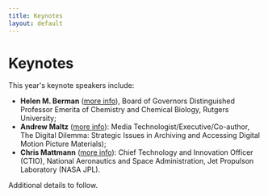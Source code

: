 ```yaml
---
title: Keynotes
layout: default
---
```


# Keynotes

This year's keynote speakers include:

* **Helen M. Berman** ([more info](https://chem.rutgers.edu/people/faculty-bio/120-berman-helen)), Board of Governors Distinguished Professor Emerita of Chemistry and Chemical Biology, Rutgers University; 
* **Andrew Maltz** ([more info](https://www.oscars.org/science-technology/sci-tech-projects/digital-dilemma-2)): Media Technologist/Executive/Co-author, The Digital Dilemma: Strategic Issues in Archiving and Accessing Digital Motion Picture Materials); 
* **Chris Mattmann** ([more info](https://scienceandtechnology.jpl.nasa.gov/dr-chris-mattmann)): Chief Technology and Innovation Officer (CTIO), National Aeronautics and Space Administration, Jet Propulson Laboratory (NASA JPL).

Additional details to follow.
